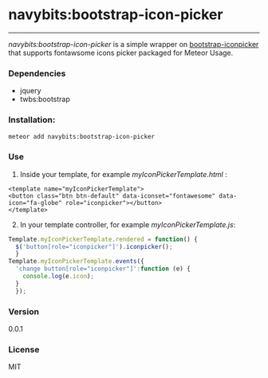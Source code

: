 # navybits:bootstrap-icon-picker
___
*navybits:bootstrap-icon-picker* is a simple wrapper on [bootstrap-iconpicker](http://victor-valencia.github.io/bootstrap-iconpicker/) that supports fontawsome icons picker packaged for Meteor Usage.
### Dependencies
  - jquery
  - twbs:bootstrap
### Installation:
```sh
meteor add navybits:bootstrap-icon-picker
```
### Use
1. Inside your template, for example *myIconPickerTemplate.html* :
```
<template name="myIconPickerTemplate">
<button class="btn btn-default" data-iconset="fontawesome" data-icon="fa-globe" role="iconpicker"></button>
</template>
```
2. In your template controller, for example *myIconPickerTemplate.js*:
```javascript
Template.myIconPickerTemplate.rendered = function() {
  $('button[role="iconpicker"]').iconpicker();
  }
Template.myIconPickerTemplate.events({
  'change button[role="iconpicker"]':function (e) {
    console.log(e.icon);
  }
  });
```

### Version
0.0.1

### License

MIT
